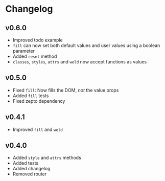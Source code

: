 # Changelog

## v0.6.0

- Improved todo example
- `fill` can now set both default values and user values using a boolean parameter
- Added `reset` method
- `classes`, `styles`, `attrs` and `weld` now accept functions as values

## v0.5.0

- Fixed `fill`: Now fills the DOM, *not* the value props
- Added `fill` tests
- Fixed zepto dependency

## v0.4.1

- Improved `fill` and `weld`

## v0.4.0

- Added `style` and `attrs` methods
- Added tests
- Added changelog
- Removed router
